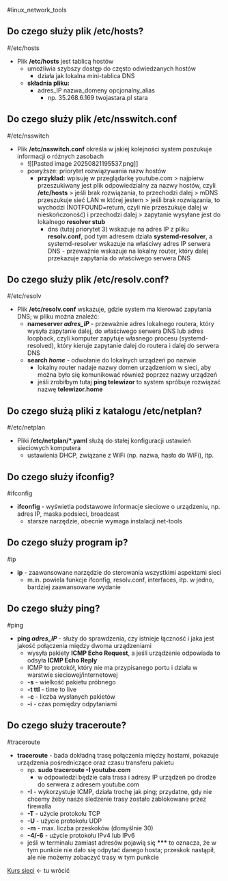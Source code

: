 #linux_network_tools

## Do czego służy plik /etc/hosts?
#/etc/hosts
- Plik **/etc/hosts** jest tablicą hostów
	- umożliwia szybszy dostęp do często odwiedzanych hostów
		- działa jak lokalna mini-tablica DNS
	- **składnia pliku:**
		- adres_IP nazwa_domeny opcjonalny_alias
			- np. 35.268.6.169 twojastara.pl stara

## Do czego służy plik /etc/nsswitch.conf
#/etc/nsswitch 
- Plik **/etc/nsswitch.conf** określa w jakiej kolejności system poszukuje informacji o różnych zasobach
	- ![[Pasted image 20250821195537.png]]
	- powyższe: priorytet rozwiązywania nazw hostów
		- **przykład:** wpisuję w przeglądarkę youtube.com > najpierw przeszukiwany jest plik odpowiedzialny za nazwy hostów, czyli **/etc/hosts** > jeśli brak rozwiązania, to przechodzi dalej > mDNS przeszukuje sieć LAN w której jestem > jeśli brak rozwiązania, to wychodzi (NOTFOUND=return, czyli nie przeszukuje dalej w nieskończoność) i przechodzi dalej > zapytanie wysyłane jest do lokalnego **resolver stub**
			- dns (tutaj priorytet 3) wskazuje na adres IP z pliku **resolv.conf**, pod tym adresem działa **systemd-resolver**, a systemd-resolver wskazuje na właściwy adres IP serwera DNS - przeważnie wskazuje na lokalny router, który dalej przekazuje zapytania do właściwego serwera DNS

## Do czego służy plik /etc/resolv.conf?
#/etc/resolv 
- Plik **/etc/resolv.conf** wskazuje, gdzie system ma kierować zapytania DNS; w pliku można znaleźć:
	- **nameserver *adres_IP*** - przeważnie adres lokalnego routera, który wysyła zapytanie dalej, do właściwego serwera DNS lub adres loopback, czyli komputer zapytuje własnego procesu (systemd-resolved), który kieruje zapytanie dalej do routera i dalej do serwera DNS
	- **search *home*** - odwołanie do lokalnych urządzeń po nazwie
		- lokalny router nadaje nazwy domen urządzeniom w sieci, aby można było się komunikować również poprzez nazwy urządzeń
		- jeśli zrobiłbym tutaj **ping telewizor** to system spróbuje rozwiązać nazwę **telewizor.home**

## Do czego służą pliki z katalogu /etc/netplan?
#/etc/netplan
- Pliki **/etc/netplan/\*.yaml** służą do stałej konfiguracji ustawień sieciowych komputera
	- ustawienia DHCP, związane z WiFi (np. nazwa, hasło do WiFi), itp.

## Do czego służy ifconfig?
#ifconfig
- **ifconfig** - wyświetla podstawowe informacje sieciowe o urządzeniu, np. adres IP, maska podsieci, broadcast
	- starsze narzędzie, obecnie wymaga instalacji net-tools

## Do czego służy program ip?
#ip
- **ip** - zaawansowane narzędzie do sterowania wszystkimi aspektami sieci
	- m.in. powiela funkcje ifconfig, resolv.conf, interfaces, itp. w jedno, bardziej zaawansowane wydanie

## Do czego służy ping?
#ping
- **ping *adres_IP*** - służy do sprawdzenia, czy istnieje łączność i jaka jest jakość połączenia między dwoma urządzeniami
	- wysyła pakiety **ICMP Echo Request**, a jeśli urządzenie odpowiada to odsyła **ICMP Echo Reply** 
	- ICMP to protokół, który nie ma przypisanego portu i działa w warstwie sieciowej/internetowej
	- **-s** - wielkość pakietu próbnego
	- **-t ttl** - time to live
	- **-c** - liczba wysłanych pakietów
	- **-i** - czas pomiędzy odpytaniami

## Do czego służy traceroute?
#traceroute
- **traceroute** - bada dokładną trasę połączenia między hostami, pokazuje urządzenia pośredniczące oraz czasu transferu pakietu
	- np. **sudo traceroute -I youtube.com**
		- w odpowiedzi będzie cała trasa i adresy IP urządzeń po drodze do serwera z adresem youtube.com
	- **-I** - wykorzystuje ICMP, działa trochę jak ping; przydatne, gdy nie chcemy żeby nasze śledzenie trasy zostało zablokowane przez firewalla
	- **-T** - użycie protokołu TCP
	- **-U** - użycie protokołu UDP
	- **-m** - max. liczba przeskoków (domyślnie 30)
	- **-4/-6** - użycie protokołu IPv4 lub IPv6
	- jeśli w terminalu zamiast adresów pojawią się **\*\*\*** to oznacza, że w tym punkcie nie dało się odpytać danego hosta; przeskok nastąpił, ale nie możemy zobaczyć trasy w tym punkcie
	






[Kurs sieci](https://www.youtube.com/watch?v=HpjFsjjFIdE&list=PLpUS2q-4L9xx9P1SzadLKXGEY30yhVqYu&index=8) <- tu wrócić